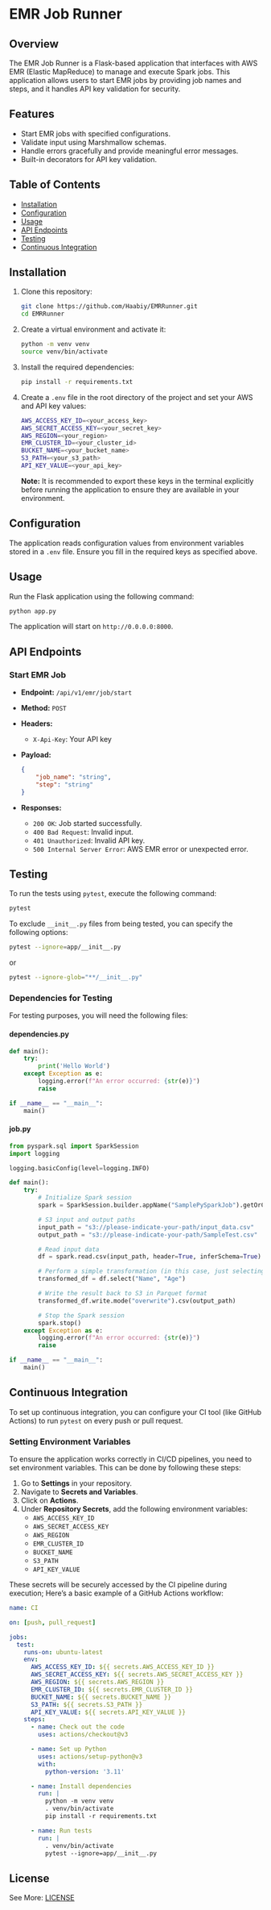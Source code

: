 # EMR Job Runner

## Overview

The EMR Job Runner is a Flask-based application that interfaces with AWS EMR (Elastic MapReduce) to manage and execute Spark jobs. This application allows users to start EMR jobs by providing job names and steps, and it handles API key validation for security.

## Features

- Start EMR jobs with specified configurations.
- Validate input using Marshmallow schemas.
- Handle errors gracefully and provide meaningful error messages.
- Built-in decorators for API key validation.

## Table of Contents

- [Installation](#installation)
- [Configuration](#configuration)
- [Usage](#usage)
- [API Endpoints](#api-endpoints)
- [Testing](#testing)
- [Continuous Integration](#continuous-integration)

## Installation

1. Clone this repository:

   ```bash
   git clone https://github.com/Haabiy/EMRRunner.git
   cd EMRRunner
   ```

2. Create a virtual environment and activate it:

   ```bash
   python -m venv venv
   source venv/bin/activate 
   ```

3. Install the required dependencies:

   ```bash
   pip install -r requirements.txt
   ```

4. Create a `.env` file in the root directory of the project and set your AWS and API key values:

   ```bash
   AWS_ACCESS_KEY_ID=<your_access_key>
   AWS_SECRET_ACCESS_KEY=<your_secret_key>
   AWS_REGION=<your_region>
   EMR_CLUSTER_ID=<your_cluster_id>
   BUCKET_NAME=<your_bucket_name>
   S3_PATH=<your_s3_path>
   API_KEY_VALUE=<your_api_key>
   ```

   **Note:** It is recommended to export these keys in the terminal explicitly before running the application to ensure they are available in your environment.

## Configuration

The application reads configuration values from environment variables stored in a `.env` file. Ensure you fill in the required keys as specified above.

## Usage

Run the Flask application using the following command:

```bash
python app.py
```

The application will start on `http://0.0.0.0:8000`.

## API Endpoints

### Start EMR Job

- **Endpoint:** `/api/v1/emr/job/start`
- **Method:** `POST`
- **Headers:**
  - `X-Api-Key`: Your API key
- **Payload:**

  ```json
  {
      "job_name": "string",
      "step": "string"
  }
  ```

- **Responses:**
  - `200 OK`: Job started successfully.
  - `400 Bad Request`: Invalid input.
  - `401 Unauthorized`: Invalid API key.
  - `500 Internal Server Error`: AWS EMR error or unexpected error.

## Testing

To run the tests using `pytest`, execute the following command:

```bash
pytest
```

To exclude `__init__.py` files from being tested, you can specify the following options:

```bash
pytest --ignore=app/__init__.py
```

or

```bash
pytest --ignore-glob="**/__init__.py"
```

### Dependencies for Testing

For testing purposes, you will need the following files:

#### dependencies.py

```python
def main():
    try:
        print('Hello World')
    except Exception as e:
        logging.error(f"An error occurred: {str(e)}")
        raise

if __name__ == "__main__":
    main()
```

#### job.py

```python
from pyspark.sql import SparkSession
import logging

logging.basicConfig(level=logging.INFO)

def main():
    try:
        # Initialize Spark session
        spark = SparkSession.builder.appName("SamplePySparkJob").getOrCreate()

        # S3 input and output paths
        input_path = "s3://please-indicate-your-path/input_data.csv"
        output_path = "s3://please-indicate-your-path/SampleTest.csv"

        # Read input data
        df = spark.read.csv(input_path, header=True, inferSchema=True)

        # Perform a simple transformation (in this case, just selecting a subset of columns)
        transformed_df = df.select("Name", "Age")

        # Write the result back to S3 in Parquet format
        transformed_df.write.mode("overwrite").csv(output_path)

        # Stop the Spark session
        spark.stop()
    except Exception as e:
        logging.error(f"An error occurred: {str(e)}")
        raise

if __name__ == "__main__":
    main()
```

## Continuous Integration

To set up continuous integration, you can configure your CI tool (like GitHub Actions) to run `pytest` on every push or pull request. 

### Setting Environment Variables

To ensure the application works correctly in CI/CD pipelines, you need to set environment variables. This can be done by following these steps:

1. Go to **Settings** in your repository.
2. Navigate to **Secrets and Variables**.
3. Click on **Actions**.
4. Under **Repository Secrets**, add the following environment variables:
   - `AWS_ACCESS_KEY_ID`
   - `AWS_SECRET_ACCESS_KEY`
   - `AWS_REGION`
   - `EMR_CLUSTER_ID`
   - `BUCKET_NAME`
   - `S3_PATH`
   - `API_KEY_VALUE`

These secrets will be securely accessed by the CI pipeline during execution;
Here’s a basic example of a GitHub Actions workflow:

```yaml
name: CI

on: [push, pull_request]

jobs:
  test:
    runs-on: ubuntu-latest
    env:
      AWS_ACCESS_KEY_ID: ${{ secrets.AWS_ACCESS_KEY_ID }}
      AWS_SECRET_ACCESS_KEY: ${{ secrets.AWS_SECRET_ACCESS_KEY }}
      AWS_REGION: ${{ secrets.AWS_REGION }}
      EMR_CLUSTER_ID: ${{ secrets.EMR_CLUSTER_ID }}
      BUCKET_NAME: ${{ secrets.BUCKET_NAME }}
      S3_PATH: ${{ secrets.S3_PATH }}
      API_KEY_VALUE: ${{ secrets.API_KEY_VALUE }}
    steps:
      - name: Check out the code
        uses: actions/checkout@v3

      - name: Set up Python
        uses: actions/setup-python@v3
        with:
          python-version: '3.11'

      - name: Install dependencies
        run: |
          python -m venv venv
          . venv/bin/activate
          pip install -r requirements.txt

      - name: Run tests
        run: |
          . venv/bin/activate
          pytest --ignore=app/__init__.py
```

## License

See More: [LICENSE](LICENSE)
